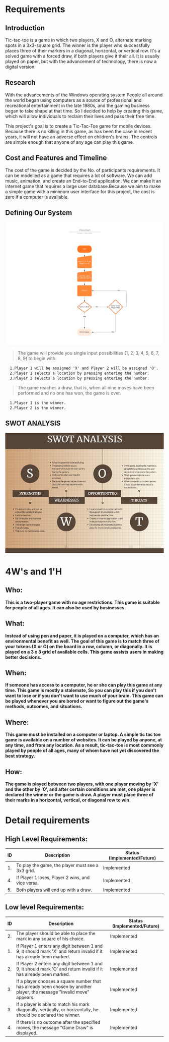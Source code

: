 # Requirements
## Introduction
<p>Tic-tac-toe is a game in which two players, X and O, alternate marking spots in a 3x3-square grid. The winner is the player who successfully places three of their markers in a diagonal, horizontal, or vertical row. It's a solved game with a forced draw, if both players give it their all. It is usually played on paper, but with the advancement of technology, there is now a digital version.</p>

## Research
<p>With the advancements of the Windows operating system People all around the world began using computers as a source of professional and recreational entertainment in the late 1980s, and the gaming business began to take shape at that time. So I decided to help by creating this game, which will allow individuals to reclaim their lives and pass their free time.</p>

<p>This project's goal is to create a Tic-Tac-Toe game for mobile devices. Because there is no killing in this game, as has been the case in recent years, it will not have an adverse effect on children's brains. The controls are simple enough that anyone of any age can play this game.</p>

## Cost and Features and Timeline
<p>The cost of the game is decided by the No. of participants requirements. It can be modelled as a game that requires a lot of software. We can add music, animation, and create an End-to-End application. We can make it an internet game that requires a large user database.Because we aim to make a simple game with a minimum user interface for this project, the cost is zero if a computer is available.</p>

## Defining Our System
![Flowchart](https://github.com/2015pushkar/C-mini-Project-303459-LTTS/blob/branch1_for_test_01/1_Requirements/Flowchart.jpeg)
><p>The game will provide you single input possibilities (1, 2, 3, 4, 5, 6, 7, 8, 9) to begin with:</p>
      1.Player 1 will be assigned 'X' and Player 2 will be assigned 'O'.
      2.Player 1 selects a location by pressing entering the number.
      3.Player 2 selects a location by pressing entering the number.
><p>The game reaches a draw, that is, when all nine moves have been performed and no one has won, the game is over.</p>
      1.Player 1 is the winner.
      2.Player 2 is the winner.
## SWOT ANALYSIS
![SWOT-Analysis](https://github.com/2015pushkar/C-mini-Project-303459-LTTS/blob/branch1_for_test_01/1_Requirements/SWOT%20Analysis.jpeg)

# 4W&#39;s and 1&#39;H

## Who:

**This is a two-player game with no age restrictions. This game is suitable for people of all ages. It can also be used by businesses.**

## What:

**Instead of using pen and paper, it is played on a computer, which has an environmental benefit as well. The goal of this game is to match three of your tokens (X or O) on the board in a row, column, or diagonally. It is played on a 3 x 3 grid of available cells. This game assists users in making better decisions.**

## When:

**If someone has access to a computer, he or she can play this game at any time. This game is mostly a stalemate, So you can play this if you don't want to lose or if you don't want to use much of your brain. This game can be played whenever you are bored or want to figure out the game's methods, outcomes, and situations.**

## Where:

**This game must be installed on a computer or laptop. A simple tic tac toe game is available on a number of websites. It can be played by anyone, at any time, and from any location. As a result, tic-tac-toe is most commonly played by people of all ages, many of whom have not yet discovered the best strategy.**

## How:

**The game is played between two players, with one player moving by 'X' and the other by '0', and after certain conditions are met, one player is declared the winner or the game is draw. A player must place three of their marks in a horizontal, vertical, or diagonal row to win.**

# Detail requirements
## High Level Requirements:

| ID | Description | Status (Implemented/Future) |
|---|---|---|
| 1. | To play the game, the player must see a 3x3 grid. | Implemented |
| 4. | If Player 1 loses, Player 2 wins, and vice versa. | Implemented |
| 5. | Both players will end up with a draw. | Implemented |
   

##  Low level Requirements:
 
| ID | Description | Status (Implemented/Future) |
|---|---|---|
| 2. | The player should be able to place the mark in any square of his choice. | Implemented |
| 1. | If Player 1 enters any digit between 1 and 9, it should mark 'X' and return invalid if it has already been marked. | Implemented |
| 2. | If Player 2 enters any digit between 1 and 9, it should mark 'O' and return invalid if it has already been marked. | Implemented |
| 3. | If a player chooses a square number that has already been chosen by another player, the message "Invalid move" appears. | Implemented |
| 3. | If a player is able to match his mark diagonally, vertically, or horizontally, he should be declared the winner. | Implemented |
| 4. | If there is no outcome after the specified moves, the message "Game Draw" is displayed. | Implemented |
